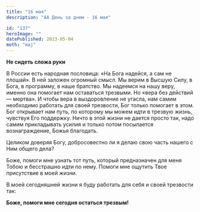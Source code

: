 ```yaml
---
title: "16 мая"
description: "АА День за днем - 16 мая"

id: "137"
heroImage: ""
datePublished: 2023-05-04
moth: "maj"
---
```


**Не сидеть сложа руки**

В России есть народная пословица: «На Бога надейся, а сам не плошай». В ней
заложен огромный смысл. Мы верим в Высшую Силу, в Бога, в программу, в наше
братство. Мы надеемся на нашу веру, именно она помогает нам оставаться
трезвыми. Но «вера без действий — мертва». И чтобы вера в выздоровление не
угасла, нам самим необходимо работать для своей трезвости, Бог только помогает
в этом. Бог открывает нам путь, по которому мы можем идти в трезвую жизнь,
чувствуя Его поддержку. Ничто в этой жизни не дается просто так, надо самим
прикладывать усилия и только потом посылается вознаграждение, Божья благодать.

Целиком доверяя Богу, добросовестно ли я делаю свою часть нашего с Ним общего
дела?

Боже, помоги мне узнать тот путь, который предназначен для меня Тобою и
бесстрашно идти по нему. Помоги мне ощутить Твое присутствие в моей жизни.

В моей сегодняшней жизни я буду работать для себя и своей трезвости так:

**Боже, помоги мне сегодня остаться трезвым!**

